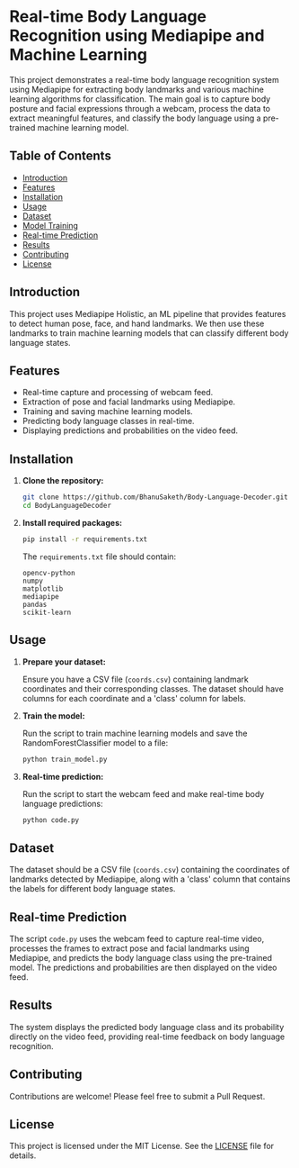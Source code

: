 # Real-time Body Language Recognition using Mediapipe and Machine Learning

This project demonstrates a real-time body language recognition system using Mediapipe for extracting body landmarks and various machine learning algorithms for classification. The main goal is to capture body posture and facial expressions through a webcam, process the data to extract meaningful features, and classify the body language using a pre-trained machine learning model.

## Table of Contents

- [Introduction](#introduction)
- [Features](#features)
- [Installation](#installation)
- [Usage](#usage)
- [Dataset](#dataset)
- [Model Training](#model-training)
- [Real-time Prediction](#real-time-prediction)
- [Results](#results)
- [Contributing](#contributing)
- [License](#license)

## Introduction

This project uses Mediapipe Holistic, an ML pipeline that provides features to detect human pose, face, and hand landmarks. We then use these landmarks to train machine learning models that can classify different body language states.

## Features

- Real-time capture and processing of webcam feed.
- Extraction of pose and facial landmarks using Mediapipe.
- Training and saving machine learning models.
- Predicting body language classes in real-time.
- Displaying predictions and probabilities on the video feed.

## Installation

1. **Clone the repository:**

    ```bash
    git clone https://github.com/BhanuSaketh/Body-Language-Decoder.git
    cd BodyLanguageDecoder
    ```

2. **Install required packages:**

    ```bash
    pip install -r requirements.txt
    ```

    The `requirements.txt` file should contain:
    ```text
    opencv-python
    numpy
    matplotlib
    mediapipe
    pandas
    scikit-learn
    ```

## Usage

1. **Prepare your dataset:**

    Ensure you have a CSV file (`coords.csv`) containing landmark coordinates and their corresponding classes. The dataset should have columns for each coordinate and a 'class' column for labels.

2. **Train the model:**

    Run the script to train machine learning models and save the RandomForestClassifier model to a file:

    ```bash
    python train_model.py
    ```

3. **Real-time prediction:**

    Run the script to start the webcam feed and make real-time body language predictions:

    ```bash
    python code.py
    ```

## Dataset

The dataset should be a CSV file (`coords.csv`) containing the coordinates of landmarks detected by Mediapipe, along with a 'class' column that contains the labels for different body language states.

## Real-time Prediction

The script `code.py` uses the webcam feed to capture real-time video, processes the frames to extract pose and facial landmarks using Mediapipe, and predicts the body language class using the pre-trained model. The predictions and probabilities are then displayed on the video feed.

## Results

The system displays the predicted body language class and its probability directly on the video feed, providing real-time feedback on body language recognition.

## Contributing

Contributions are welcome! Please feel free to submit a Pull Request.

## License

This project is licensed under the MIT License. See the [LICENSE](LICENSE) file for details.
